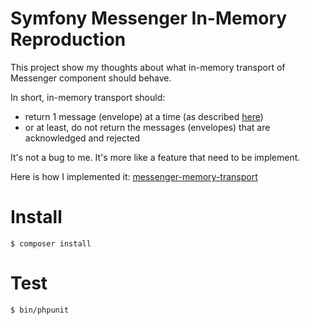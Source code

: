 # Symfony Messenger In-Memory Reproduction

This project show my thoughts about what in-memory transport of Messenger component should behave.

In short, in-memory transport should:
* return 1 message (envelope) at a time (as described [here](https://github.com/symfony/messenger/blob/master/Transport/Receiver/ReceiverInterface.php#L26))
* or at least, do not return the messages (envelopes) that are acknowledged and rejected  

It's not a bug to me. It's more like a feature that need to be implement.

Here is how I implemented it: [messenger-memory-transport](https://github.com/tienvx/messenger-memory-transport)

# Install
```
$ composer install
```

# Test
```
$ bin/phpunit
```
